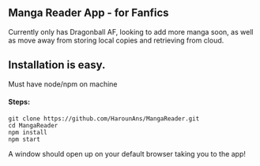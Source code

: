 ## Manga Reader App - for Fanfics

Currently only has Dragonball AF, looking to add more manga soon, as well as move away from storing local copies and retrieving from cloud.

## Installation is easy.

Must have node/npm on machine

#### Steps:
```
git clone https://github.com/HarounAns/MangaReader.git
cd MangaReader
npm install
npm start
```

A window should open up on your default browser taking you to the app!
